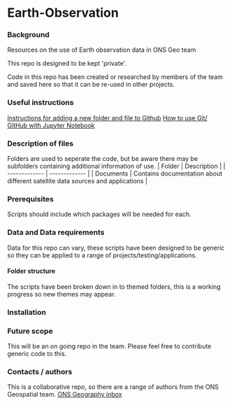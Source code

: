 # Earth-Observation

### Background
Resources on the use of Earth observation data in ONS Geo team

This repo is designed to be kept 'private'. 

Code in this repo has been created or researched by members of the team and saved here so that it can be re-used in other projects. 

### Useful instructions

[Instructions for adding a new folder and file to Github](https://stackoverflow.com/questions/12258399/how-do-i-create-a-folder-in-a-github-repository)
[How to use Git/ GitHub with Jupyter Notebook](https://blog.reviewnb.com/github-jupyter-notebook/)

### Description of files 
Folders are used to seperate the code, but be aware there may be subfolders containing additional information of use.
| Folder | Description |
| ------------- | ------------- |
| Documents | Contains documentation about different satellite data sources and applications |


### Prerequisites 
Scripts should include which packages will be needed for each. 


### Data and Data requirements
Data for this repo can vary, these scripts have been designed to be generic so they can be applied to a range of projects/testing/applications.

#### Folder structure 
The scripts have been broken down in to themed folders, this is a working progress so new themes may appear.

### Installation 

### Future scope 
This will be an on going repo in the team. Please feel free to contribute generic code to this.

### Contacts / authors 
This is a collaborative repo, so there are a range of authors from the ONS Geospatial team.
[ONS Geography inbox](ONS.Geography@ons.gov.uk)
